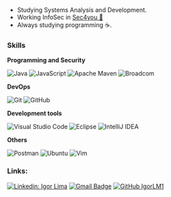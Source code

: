- Studying Systems Analysis and Development</a>.
- Working InfoSec in <a href="https://www.sec4you.com.br/"> Sec4you 🔐</a>
- Always studying programming ☕.

<h3> Skills </h3>

**Programming and Security**

  ![Java](https://img.shields.io/badge/-Java-333333?style=flat&logo=Java&logoColor=007396)
  ![JavaScript](https://img.shields.io/badge/-JavaScript-333333?style=flat&logo=javascript)
  ![Apache Maven](https://img.shields.io/badge/-Maven-333333?style=flat&logo=apachemaven)
  ![Broadcom](https://img.shields.io/badge/-CA%20Broadcom%20Identity%20Suite-333333?style=flat&logo=broadcom)

**DevOps**

  ![Git](https://img.shields.io/badge/-Git-333333?style=flat&logo=git)
  ![GitHub](https://img.shields.io/badge/-GitHub-333333?style=flat&logo=github)

**Development tools**

  ![Visual Studio Code](https://img.shields.io/badge/-Visual%20Studio%20Code-333333?style=flat&logo=visual-studio-code&logoColor=007ACC)
  ![Eclipse](https://img.shields.io/badge/-Eclipse-333333?style=flat&logo=eclipse-ide&logoColor=2C2255)
  ![IntelliJ IDEA](https://img.shields.io/badge/-IntelliJ-333333?style=flat&logo=intellijidea&logoColor=007ACC)
  
  **Others**

  ![Postman](https://img.shields.io/badge/-Postman-333333?style=flat&logo=postman)
  ![Ubuntu](https://img.shields.io/badge/-Ubuntu-333333?style=flat&logo=ubuntu)
  ![Vim](https://img.shields.io/badge/-Vim-333333?style=flat&logo=vim)

<h3> Links: </h3> 

[![Linkedin: Igor Lima](https://img.shields.io/badge/-Igor%20Lima-blue?style=flat-square&logo=Linkedin&logoColor=white&link=LINK-DO-SEU-LINKEDIN)](https://www.linkedin.com/in/igor-lima-6246331b1/)
[![Gmail Badge](https://img.shields.io/badge/-igor.morais@sec4you.com-006bed?style=flat-square&logo=Gmail&logoColor=white&link=mailto:SEU-EMAIL)](mailto:igor.morais@sec4you.com)
[![GitHub IgorLM1]( https://img.shields.io/github/followers/VanessaSwerts?label=follow&style=social)](https://github.com/IgorLM1)
